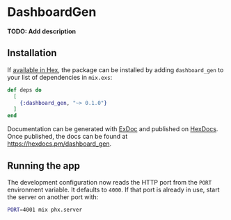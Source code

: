 # DashboardGen

**TODO: Add description**

## Installation

If [available in Hex](https://hex.pm/docs/publish), the package can be installed
by adding `dashboard_gen` to your list of dependencies in `mix.exs`:

```elixir
def deps do
  [
    {:dashboard_gen, "~> 0.1.0"}
  ]
end
```

Documentation can be generated with [ExDoc](https://github.com/elixir-lang/ex_doc)
and published on [HexDocs](https://hexdocs.pm). Once published, the docs can
  be found at <https://hexdocs.pm/dashboard_gen>.

## Running the app

The development configuration now reads the HTTP port from the `PORT`
environment variable. It defaults to `4000`. If that port is already in
use, start the server on another port with:

```bash
PORT=4001 mix phx.server
```

